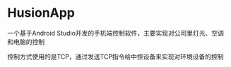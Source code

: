 # HusionApp

一个基于Android Studio开发的手机端控制软件，主要实现对公司里灯光、空调和电脑的控制

控制方式使用的是TCP，通过发送TCP指令给中控设备来实现对环境设备的控制
